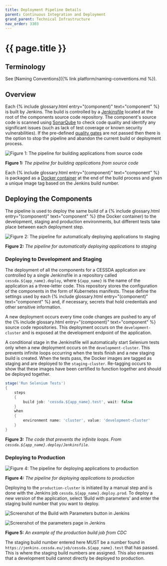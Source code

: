 ```yaml
---
title: Deployment Pipeline Details
parent: Continuous Integration and Deployment
grand_parent: Technical Infrastructure
nav_order: 3303
---
```


# {{ page.title }}

## Terminology

See [Naming Conventions]({% link platform/naming-conventions.md %}).

## Overview

Each  {% include glossary.html entry="(component)" text="component" %} is built by Jenkins. The build is controlled by a
[Jenkinsfile](https://jenkins.io/doc/book/pipeline/getting-started/#defining-a-pipeline-in-scm) located at the root of the
components source code repository. The component's source code is scanned using [SonarQube](https://www.sonarqube.org/) to
check code quality and identify any significant issues (such as lack of test coverage or known security vulnerabilities).
If the pre-defined [quality gates](https://docs.sonarqube.org/latest/user-guide/quality-gates/) are not passed then there
is the option to stop the pipeline and abandon the current build or deployment process.

![Figure 1: The pipeline for building applications from source code](../images/gcp23-figure1.png)

**Figure 1:** *The pipeline for building applications from source code*

Each  {% include glossary.html entry="(component)" text="component" %} is packaged as a [Docker container](https://www.docker.com/resources/what-container)
at the end of the build process and given a unique image tag based on the Jenkins build number.

## Deploying the Components

The pipeline is used to deploy the same build of a
{% include glossary.html entry="(component)" text="component" %} (the Docker container) to the development,
staging and production environments, but different tests take place between each deployment step.

![Figure 2: The pipeline for automatically deploying applications to staging](../images/gcp23-figure2.png)

**Figure 2:** *The pipeline for automatically deploying applications to staging*

### Deploying to Development and Staging

The deployment of all the components for a CESSDA application are controlled by a single Jenkinsfile in a repository called
`cessda.${app_name}.deploy`, where `${app_name}` is the name of the application as a three-letter code.
This repository stores the configuration of the components in the form of Kubernetes manifests.
These define the settings used by each  {% include glossary.html entry="(component)" text="component" %} and,
if necessary, secrets that hold credentials and other sensitive information.

A new deployment occurs every time code changes are pushed to any of the
{% include glossary.html entry="(component)" text="component" %} source code repositories.
This deployment occurs on the `development-cluster` and is exposed at the development endpoint of the application.

A conditional stage in the Jenkinsfile will automatically start Selenium tests only when a new deployment occurs on the
`development-cluster`.
This prevents infinite loops occurring when the tests finish and a new staging build is created.
When the tests pass, the Docker images are tagged as staging and are deployed to the `staging-cluster`.
Re-tagging occurs to show that these images have been certified to function together and should be deployed together.

```groovy
stage('Run Selenium Tests')
{
    steps
    {
        build job: 'cessda.${app_name}.test', wait: false
    }
    when
    {
        environment name: 'cluster', value: 'development-cluster'
    }
}
```

**Figure 3:** *The code that prevents the infinite loops. From `cessda.${app_name}.deploy/Jenkinsfile`.*

### Deploying to Production

![Figure 4: The pipeline for deploying applications to production](../images/gcp23-figure4.png)

**Figure 4:** *The pipeline for deploying applications to production*

Deploying to the `production-cluster` is initiated by a manual step and is done with the Jenkins job
`cessda.${app_name}.deploy.prod`.
To deploy a new version of the application, select ‘Build with parameters’ and enter the staging build number that you want to deploy.

![Screenshot of the Build with Parameters button in Jenkins](../images/gcp23-figure5-part1.png)

![Screenshot of the parameters page in Jenkins](../images/gcp23-figure5-part2.png)

**Figure 5:** *An example of the production build job from CDC*

The staging build number entered here MUST be a number found in `https://jenkins.cessda.eu/job/cessda.${app_name}.test`
that has passed.
This is where the staging build numbers are assigned.
This also ensures that a development build cannot directly be deployed to production.
